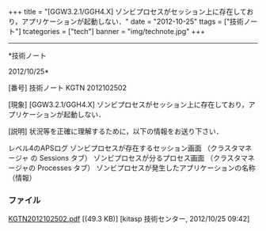 ﻿+++
title = "[GGW3.2.1/GGH4.X] ゾンビプロセスがセッション上に存在しており，アプリケーションが起動しない．"
date = "2012-10-25"
ttags = ["技術ノート"]
tcategories = ["tech"]
banner = "img/technote.jpg"
+++

-----------------------------------------------------------------------------------------------------------------------------

*技術ノート

2012/10/25*


[番号]
技術ノート KGTN 2012102502

[現象]
[GGW3.2.1/GGH4.X]
ゾンビプロセスがセッション上に存在しており，アプリケーションが起動しない．

[説明]
状況等を正確に理解するために，以下の情報をお送り下さい．

レベル4のAPSログ
ゾンビプロセスが存在するセッション画面 （クラスタマネージャ の Sessions
タブ）
ゾンビプロセスが分るプロセス画面 （クラスタマネージャの Processes
タブ）
ゾンビプロセスが発生したアプリケーションの名称 （情報）


### ファイル

 
 


[KGTN2012102502.pdf](http://techreport.kitasp.net/attachments/download/1054/KGTN2012102502.pdf)
 [(49.3 KB)] [kitasp 技術センター, 2012/10/25
09:42]


 


 

